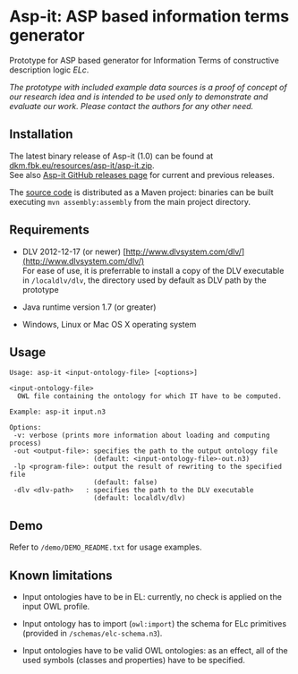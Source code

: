 # Asp-it: ASP based information terms generator

Prototype for ASP based generator for Information Terms of constructive
description logic *ELc*.

*The prototype with included example data sources is a proof of concept of our
research idea and is intended to be used only to demonstrate and evaluate our
work. Please contact the authors for any other need.*

## Installation

The latest binary release of Asp-it (1.0) can be found at [dkm.fbk.eu/resources/asp-it/asp-it.zip](https://dkm.fbk.eu/resources/asp-it/asp-it.zip).  
See also [Asp-it GitHub releases page](https://github.com/dkmfbk/asp-it/releases) for current and previous releases.  

The [source code](https://github.com/dkmfbk/asp-it) is distributed as a Maven project: binaries can be built executing `mvn assembly:assembly` from the main project directory. 

## Requirements

 * DLV 2012-12-17 (or newer) [http://www.dlvsystem.com/dlv/](http://www.dlvsystem.com/dlv/)  
   For ease of use, it is preferrable to install a copy of the DLV executable in 
   `/localdlv/dlv`, the directory used by default as DLV path by the prototype

 * Java runtime version 1.7 (or greater)
 * Windows, Linux or Mac OS X operating system 

## Usage 

```
Usage: asp-it <input-ontology-file> [<options>]

<input-ontology-file>
  OWL file containing the ontology for which IT have to be computed.

Example: asp-it input.n3

Options:
 -v: verbose (prints more information about loading and computing process)
 -out <output-file>: specifies the path to the output ontology file 
                     (default: <input-ontology-file>-out.n3)
 -lp <program-file>: output the result of rewriting to the specified file 
                     (default: false)
 -dlv <dlv-path>   : specifies the path to the DLV executable 
                     (default: localdlv/dlv)
```

## Demo

Refer to `/demo/DEMO_README.txt` for usage examples.

## Known limitations 

- Input ontologies have to be in EL: currently, no check is applied on the input OWL profile.
            
- Input ontology has to import (`owl:import`) the schema for ELc primitives (provided in `/schemas/elc-schema.n3`).
      
- Input ontologies have to be valid OWL ontologies: as an effect, all of the used symbols (classes and properties) have to be specified.